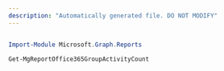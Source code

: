 ```yaml
---
description: "Automatically generated file. DO NOT MODIFY"
---
```


```powershell

Import-Module Microsoft.Graph.Reports

Get-MgReportOffice365GroupActivityCount

```